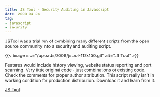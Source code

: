 ```yaml
---
title: JS Tool - Security Auditing in Javascript
date: 2008-04-24
tag:
- javascript
- security
---
```

JSTool was a trial run of combining many different scripts from the open source community into a security and auditing script.  

<!--more-->

{{< image src="/uploads/2008/jstool-112x150.gif" alt="JS Tool" >}}

Features would include history viewing, website status reporting and port scanning. Very little original code - just combinations of existing code.  
Check the comments for proper author attribution.  This script really isn't in working condition for production distribution.  Download it and learn from it.

[JS Tool](/uploads/2008/jstool_01a.zip)
